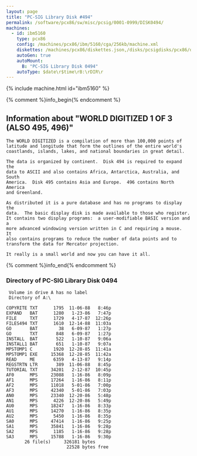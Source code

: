 ```yaml
---
layout: page
title: "PC-SIG Library Disk #494"
permalink: /software/pcx86/sw/misc/pcsig/0001-0999/DISK0494/
machines:
  - id: ibm5160
    type: pcx86
    config: /machines/pcx86/ibm/5160/cga/256kb/machine.xml
    diskettes: /machines/pcx86/diskettes.json,/disks/pcsigdisks/pcx86/diskettes.json
    autoGen: true
    autoMount:
      B: "PC-SIG Library Disk 0494"
    autoType: $date\r$time\rB:\rDIR\r
---
```


{% include machine.html id="ibm5160" %}

{% comment %}info_begin{% endcomment %}

## Information about "WORLD DIGITIZED 1 OF 3 (ALSO 495, 496)"

    The WORLD DIGITIZED is a compilation of more than 100,000 points of
    latitude and longitude that form the outlines of the entire world's
    coastlands, islands, lakes, and national boundaries in great detail.
    
    The data is organized by continent.  Disk 494 is required to expand the
    data to ASCII and also contains Africa, Antarctica, Australia, and South
    America.  Disk 495 contains Asia and Europe.  496 contains North
    America
    and Greenland.
    
    As distributed it is a pure database and has no programs to display the
    data.  The basic display disk is made available to those who register.
    It contains two display programs:  a user-modifiable BASIC version and a
    more advanced windowing version written in C and requiring a mouse.  It
    also contains programs to reduce the number of data points and to
    transform the data for Mercator projection.
    
    It really is a small world and now you can have it all.
{% comment %}info_end{% endcomment %}


### Directory of PC-SIG Library Disk 0494

     Volume in drive A has no label
     Directory of A:\

    COPYRITE TXT      1795  11-06-88   8:46p
    EXPAND   BAT      1280   1-23-86   7:47p
    FILE     TXT      1729   4-17-87  12:26p
    FILES494 TXT      1610  12-14-88  11:03a
    GO       BAT        38   6-09-87   1:27p
    GO       TXT       848   6-09-87   1:27p
    INSTALL  BAT       522   1-10-87   9:06a
    INSTALL1 BAT       651   1-10-87   9:07a
    MPSTOMP1 C        1920  12-28-85  11:41a
    MPSTOMP1 EXE     15368  12-28-85  11:42a
    READ     ME       6359   4-13-87   9:14p
    REGSTRTN LTR       389  11-06-88   8:45p
    TUTORIAL TXT     34201   2-12-87  10:45p
    AF0      MPS     23088   1-16-86   8:09p
    AF1      MPS     17264   1-16-86   8:11p
    AF2      MPS     11018   5-01-86   7:00p
    AF3      MPS     42340   5-01-86   7:03p
    AN0      MPS     23340  12-20-86   5:48p
    AN1      MPS      4226  12-20-86   5:49p
    AU0      MPS     18247   1-16-86   8:33p
    AU1      MPS     14270   1-16-86   8:35p
    AU2      MPS      5450   1-16-86   8:35p
    SA0      MPS     47414   1-16-86   9:25p
    SA1      MPS     35841   1-16-86   9:28p
    SA2      MPS      1185   1-16-86   9:28p
    SA3      MPS     15788   1-16-86   9:30p
           26 file(s)     326181 bytes
                           22528 bytes free
